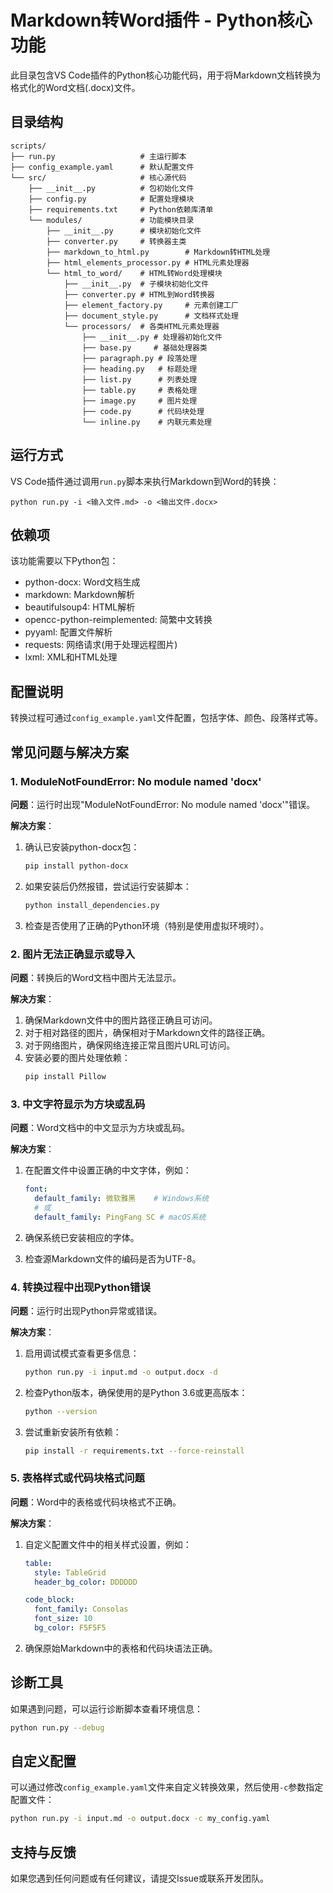 # Markdown转Word插件 - Python核心功能

此目录包含VS Code插件的Python核心功能代码，用于将Markdown文档转换为格式化的Word文档(.docx)文件。

## 目录结构

```
scripts/
├── run.py                   # 主运行脚本
├── config_example.yaml      # 默认配置文件
└── src/                     # 核心源代码
    ├── __init__.py          # 包初始化文件
    ├── config.py            # 配置处理模块
    ├── requirements.txt     # Python依赖库清单
    └── modules/             # 功能模块目录
        ├── __init__.py      # 模块初始化文件
        ├── converter.py     # 转换器主类
        ├── markdown_to_html.py        # Markdown转HTML处理
        ├── html_elements_processor.py # HTML元素处理器
        └── html_to_word/    # HTML转Word处理模块
            ├── __init__.py  # 子模块初始化文件
            ├── converter.py # HTML到Word转换器
            ├── element_factory.py     # 元素创建工厂
            ├── document_style.py      # 文档样式处理
            └── processors/  # 各类HTML元素处理器
                ├── __init__.py # 处理器初始化文件
                ├── base.py     # 基础处理器类
                ├── paragraph.py # 段落处理
                ├── heading.py   # 标题处理
                ├── list.py      # 列表处理
                ├── table.py     # 表格处理
                ├── image.py     # 图片处理
                ├── code.py      # 代码块处理
                └── inline.py    # 内联元素处理
```

## 运行方式

VS Code插件通过调用`run.py`脚本来执行Markdown到Word的转换：

```
python run.py -i <输入文件.md> -o <输出文件.docx>
```

## 依赖项

该功能需要以下Python包：

- python-docx: Word文档生成
- markdown: Markdown解析
- beautifulsoup4: HTML解析
- opencc-python-reimplemented: 简繁中文转换
- pyyaml: 配置文件解析
- requests: 网络请求(用于处理远程图片)
- lxml: XML和HTML处理

## 配置说明

转换过程可通过`config_example.yaml`文件配置，包括字体、颜色、段落样式等。

## 常见问题与解决方案

### 1. ModuleNotFoundError: No module named 'docx'

**问题**：运行时出现"ModuleNotFoundError: No module named 'docx'"错误。

**解决方案**：

1. 确认已安装python-docx包：
   ```bash
   pip install python-docx
   ```

2. 如果安装后仍然报错，尝试运行安装脚本：
   ```bash
   python install_dependencies.py
   ```

3. 检查是否使用了正确的Python环境（特别是使用虚拟环境时）。

### 2. 图片无法正确显示或导入

**问题**：转换后的Word文档中图片无法显示。

**解决方案**：

1. 确保Markdown文件中的图片路径正确且可访问。
2. 对于相对路径的图片，确保相对于Markdown文件的路径正确。
3. 对于网络图片，确保网络连接正常且图片URL可访问。
4. 安装必要的图片处理依赖：
   ```bash
   pip install Pillow
   ```

### 3. 中文字符显示为方块或乱码

**问题**：Word文档中的中文显示为方块或乱码。

**解决方案**：

1. 在配置文件中设置正确的中文字体，例如：
   ```yaml
   font:
     default_family: 微软雅黑    # Windows系统
     # 或
     default_family: PingFang SC # macOS系统
   ```

2. 确保系统已安装相应的字体。

3. 检查源Markdown文件的编码是否为UTF-8。

### 4. 转换过程中出现Python错误

**问题**：运行时出现Python异常或错误。

**解决方案**：

1. 启用调试模式查看更多信息：
   ```bash
   python run.py -i input.md -o output.docx -d
   ```

2. 检查Python版本，确保使用的是Python 3.6或更高版本：
   ```bash
   python --version
   ```

3. 尝试重新安装所有依赖：
   ```bash
   pip install -r requirements.txt --force-reinstall
   ```

### 5. 表格样式或代码块格式问题

**问题**：Word中的表格或代码块格式不正确。

**解决方案**：

1. 自定义配置文件中的相关样式设置，例如：
   ```yaml
   table:
     style: TableGrid
     header_bg_color: DDDDDD
   
   code_block:
     font_family: Consolas
     font_size: 10
     bg_color: F5F5F5
   ```

2. 确保原始Markdown中的表格和代码块语法正确。

## 诊断工具

如果遇到问题，可以运行诊断脚本查看环境信息：

```bash
python run.py --debug
```

## 自定义配置

可以通过修改`config_example.yaml`文件来自定义转换效果，然后使用`-c`参数指定配置文件：

```bash
python run.py -i input.md -o output.docx -c my_config.yaml
```

## 支持与反馈

如果您遇到任何问题或有任何建议，请提交Issue或联系开发团队。 